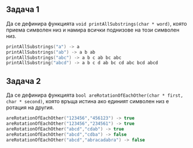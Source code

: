 ## Задача 1

Да се дефинира функцията `void printAllSubstrings(char * word)`, която приема символен низ и намира всички поднизове на този символен низ.
```c++
printAllSubstrings("a") -> a 
printAllSubstrings("ab") -> a b ab
printAllSubstrings("abc") -> a b c ab bc abc
printAllSubstring("abcd") -> a b c d ab bc cd abc bcd abcd
```

## Задача 2
Да се дефинира функцията `bool areRotationOfEachOther(char * first, char * second)`, която връща истина ако единият символен низ е ротация на другия.
```c++
areRotationOfEachOther("123456","456123") -> true
areRotationOfEachOther("123456","234561") -> true
areRotationOfEachOther("abcd","cdab") -> true
areRotationOfEachOther("abcd","cdba") -> false
areRotationOfEachOther("abcd","abracadabra") -> false
```

